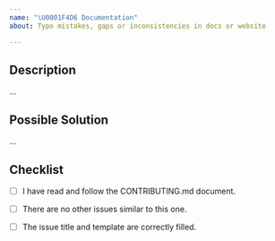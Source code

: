 ```yaml
---
name: "\U0001F4D6 Documentation"
about: Typo mistakes, gaps or inconsistencies in docs or website

---
```


<!------------------------------------------------------------------------------
│                  Please fill the following template.
│           For more information, see the CONTRIBUTING.md document
│            
│       ⚠ Only submit documentation issues here. For help or questions to
│       the community, see the forum: https://nulllogic.github.io/16blocks
└------------------------------------------------------------------------------>

## Description
<!-------------------------------------------------------------------
│   What is incorrect, missing or could be improved?
└------------------------------------------------------------------->

...


## Possible Solution
<!-------------------------------------------------------------------
│   What do you suggest to resolve this issue?
└------------------------------------------------------------------->

...


## Checklist
<!-------------------------------------------------------------------
│   Please ensure that all the following points are respected.
│   Fill with [x] the boxes once the rule is respected.
└------------------------------------------------------------------->
- [ ] I have read and follow the CONTRIBUTING.md document.
- [ ] There are no other issues similar to this one.
- [ ] The issue title and template are correctly filled.


<!------------------------------------------------------------------------------
            For more information, see the CONTRIBUTING.md document
              Thank you for your issue report and happy coding ;)
------------------------------------------------------------------------------->
